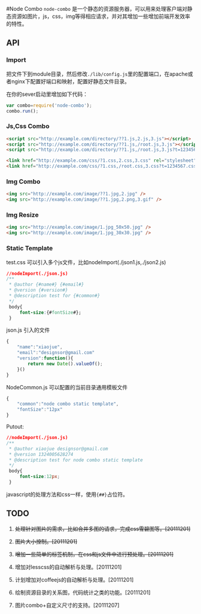 #Node Combo
`node-combo` 是一个静态的资源服务器，可以用来处理客户端对静态资源如图片，js，css，img等得相应请求，并对其增加一些增加前端开发效率的特性。
  
## API
  
### Import 

把文件下到module目录，然后修改`./lib/config.js`里的配置端口，在apache或者nginx下配置好端口和映射，配置好静态文件目录。
  
在你的sever启动里增加如下代码：
  
``` js
var combo=require('node-combo');
combo.run();
``` 
### Js,Css Combo
  
``` html
<script src="http://example.com/directory/??1.js,2.js,3.js"></script>
<script src="http://example.com/directory/??1.js,/root.js,3.js"></script>
<script src="http://example.com/directory/??1.js,/root.js,3.js?t=1234567.js"></script>
```
  
``` html
<link href="http://example.com/css/?1.css,2.css,3.css" rel="stylesheet" type="text/css">
<link href="http://example.com/css/?1.css,/root.css,3.css?t=1234567.css" rel="stylesheet" type="text/css">
```
  
### Img Combo
  
``` html
<img src="http://example.com/image/??1.jpg,2.jpg" />
<img src="http://example.com/image/??1.jpg,2.png,3.gif" />
```
  
### Img Resize

``` html
<img src="http://example.com/image/1.jpg_50x50.jpg" />
<img src="http://example.com/image/1.jpg_30x30.jpg" />
```
  
### Static Template
  
test.css 可以引入多个js文件，比如nodeImport(./json1.js,./json2.js)
  
``` css
//nodeImport(./json.js)  
/**  
 * @author {#name#} {#email#}  
 * @version {#version#}  
 * @description test for {#common#}  
 */  
 body{
     font-size:{#fontSize#};
 }
```
  
json.js 引入的文件
  
``` javascript
{
    "name":"xiaojue",
    "email":"designsor@gmail.com"
    "version":function(){
        return new Date().valueOf();
    }()
}
```
  
NodeCommon.js 可以配置的当前目录通用模板文件
  
``` javascript
{
    "common":"node combo static template",
    "fontSize":"12px"
}
```

Putout:

``` css
//nodeImport(./json.js)
/**
 * @author xiaojue designsor@gmail.com
 * @version 1324005628274
 * @description test for node combo static template
 */
 body{
     font-size:12px;
 }
```
  
javascript的处理方法和css一样，使用`{##}`占位符。
  
## TODO
  
1. <del>处理针对图片的需求，比如合并多图的请求，完成css雪碧图等。[20111201]</del>
  
2. <del>图片大小控制。[20111201]</del>
  
3. <del>增加一些简单的标签机制，在css和js文件中进行预处理。[20111201]</del>
  
4.  增加对lesscss的自动解析与处理。[20111201]
  
5.  计划增加对coffeejs的自动解析与处理。[20111201]
  
6.  绘制资源目录的关系图，代码统计之类的功能。[20111201]
  
7.  图片combo+自定义尺寸的支持。[20111207] 
